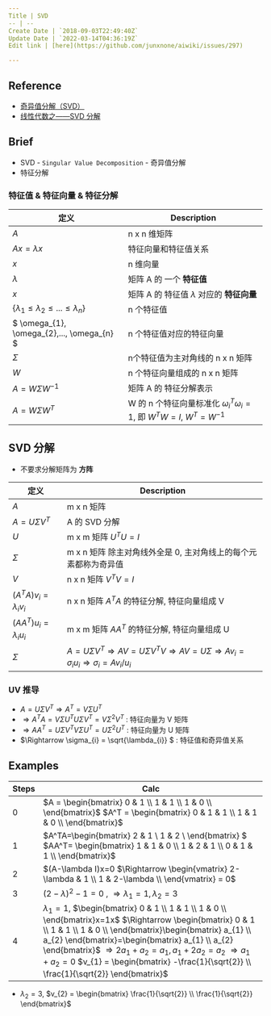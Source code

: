 ```yaml
---
Title | SVD
-- | --
Create Date | `2018-09-03T22:49:40Z`
Update Date | `2022-03-14T04:36:19Z`
Edit link | [here](https://github.com/junxnone/aiwiki/issues/297)

---
```

## Reference
- [奇异值分解（SVD）](https://zhuanlan.zhihu.com/p/29846048)
- [线性代数之——SVD 分解](https://zhuanlan.zhihu.com/p/93474729)

## Brief
- SVD - `Singular Value Decomposition` - 奇异值分解
- 特征分解

### 特征值 & 特征向量 & 特征分解

定义 | Description
-- | --
$A$ | n x n 维矩阵
$Ax = \lambda x$ | 特征向量和特征值关系
$x$ | n 维向量
$\lambda$ | 矩阵 A 的 一个 **特征值**
$x$ | 矩阵 A 的 特征值 $\lambda$ 对应的 **特征向量**
$\left\{ \lambda_{1} \leq  \lambda_{2} \leq ... \leq  \lambda_{n} \right\}$ | n 个特征值
$ \omega_{1},   \omega_{2},...,  \omega_{n}  $ | n 个特征值对应的特征向量
$\Sigma$ | n个特征值为主对角线的 n x n 矩阵
$W$ | n 个特征向量组成的 n x n 矩阵
$A = W\Sigma W^{-1}$ | 矩阵 A 的 特征分解表示
$A = W\Sigma W^{T}$ | W 的 n 个特征向量标准化 $\omega_{i}^T\omega_{i}=1$, 即 $W^TW =I$, $W^T=W^{-1}$


## SVD 分解
- 不要求分解矩阵为 **方阵**


定义 | Description
-- | --
$A$ | m x n 矩阵
$A=U\Sigma V^T$ | A 的 SVD 分解
$U$ |  m x m 矩阵 $U^TU=I$
$\Sigma$ | m x n 矩阵 除主对角线外全是 0, 主对角线上的每个元素都称为奇异值
$V$ | n x n 矩阵 $V^TV=I$
$(A^TA)v_{i}=\lambda_{i}v_{i}$ | n x n 矩阵 $A^TA$ 的特征分解, 特征向量组成 V
$(AA^T)u_{i}=\lambda_{i}u_{i}$ | m x m 矩阵 $AA^T$ 的特征分解, 特征向量组成 U
$\Sigma$ | $A=U\Sigma V^T  \Rightarrow  AV=U\Sigma V^TV \Rightarrow  AV=U\Sigma \Rightarrow  Av_{i} = \sigma_{i}u_{i} \Rightarrow  \sigma_{i} = Av_{i}/u_{i}$


### UV 推导

- $A=U\Sigma V^T \Rightarrow A^T=V\Sigma U^T$  
- $\Rightarrow A^TA = V\Sigma U^T U \Sigma V^T = V\Sigma^2V^T$  : 特征向量为 V 矩阵
- $\Rightarrow AA^T= U\Sigma V^T V\Sigma U^T = U\Sigma^2 U^T$  : 特征向量为 U 矩阵  
- $\Rightarrow \sigma_{i} = \sqrt{\lambda_{i}} $  : 特征值和奇异值关系

## Examples


Steps | Calc
-- | --
0 |  $A = \begin{bmatrix}  0 & 1 \\  1 & 1 \\  1 & 0 \\ \end{bmatrix}$    $A^T = \begin{bmatrix} 0 & 1 & 1 \\ 1 & 1 & 0 \\ \end{bmatrix}$
1 | $A^TA=\begin{bmatrix} 2 & 1 \\ 1 & 2 \\ \end{bmatrix} $  $AA^T= \begin{bmatrix} 1 & 1 & 0 \\ 1 & 2 & 1 \\ 0 & 1 & 1 \\ \end{bmatrix}$
2 | $(A-\lambda I)x=0 $\Rightarrow \begin{vmatrix} 2-\lambda & 1 \\ 1 & 2-\lambda \\ \end{vmatrix} = 0$
3 |  $(2-\lambda)^2 - 1=0$ , $\Rightarrow \lambda_{1}=1, \lambda_{2}=3$ 
4 | $\lambda_{1}=1$, $\begin{bmatrix}  0 & 1 \\  1 & 1 \\  1 & 0 \\ \end{bmatrix}x=1x$ $\Rightarrow \begin{bmatrix}  0 & 1 \\  1 & 1 \\  1 & 0 \\ \end{bmatrix}\begin{bmatrix} a_{1} \\ a_{2} \end{bmatrix}=\begin{bmatrix} a_{1} \\ a_{2} \end{bmatrix}$  $\Rightarrow 2a_{1} + a_{2} = a_{1}, a_{1} + 2a_{2} = a_{2}$ $\Rightarrow a_{1} + a_{2}=0$  $v_{1} = \begin{bmatrix} -\frac{1}{\sqrt{2}} \\ \frac{1}{\sqrt{2}} \end{bmatrix}$
- $\lambda_{2}=3$, $v_{2} = \begin{bmatrix} \frac{1}{\sqrt{2}} \\ \frac{1}{\sqrt{2}} \end{bmatrix}$
